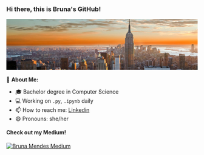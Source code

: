 ### Hi there, this is Bruna's GitHub!

![](NYCA-banner.jpg)

👩 **About Me:**

- 🎓 Bachelor degree in Computer Science
- 💻 Working on `.py`, `.ipynb` daily
- 📫 How to reach me: [Linkedin](https://www.linkedin.com/in/brucmendes/)
- 😄 Pronouns: she/her

<!---- 💼 One-year full-time work experience as freelancer-->

#### Check out my Medium!

[![Bruna Mendes Medium](https://mediumblog-cards.vercel.app/getMediumBlogs?username=brucmendes)](https://brucmendes.medium.com/)

